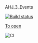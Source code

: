 AHJ_3_Events

[![Build status](https://ci.appveyor.com/api/projects/status/clej1l0re08g8q6g?svg=true)](https://ci.appveyor.com/project/Markedone60/ahj-homework-events-3)

[To open](https://markedone60.github.io/ahj_homework_events_3/)

![CI](https://github.com/Markedone60/ahj_homework_events_3/actions/workflows/web.yml/badge.svg)